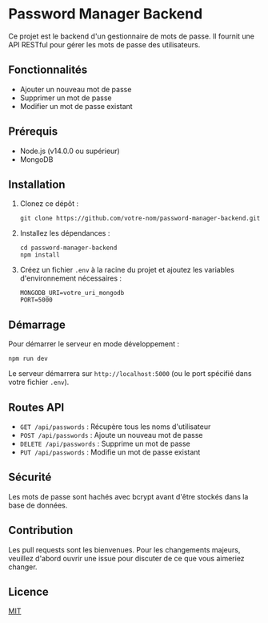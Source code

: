 # Password Manager Backend

Ce projet est le backend d'un gestionnaire de mots de passe. Il fournit une API RESTful pour gérer les mots de passe des utilisateurs.

## Fonctionnalités

- Ajouter un nouveau mot de passe
- Supprimer un mot de passe
- Modifier un mot de passe existant

## Prérequis

- Node.js (v14.0.0 ou supérieur)
- MongoDB

## Installation

1. Clonez ce dépôt :
   ```
   git clone https://github.com/votre-nom/password-manager-backend.git
   ```

2. Installez les dépendances :
   ```
   cd password-manager-backend
   npm install
   ```

3. Créez un fichier `.env` à la racine du projet et ajoutez les variables d'environnement nécessaires :
   ```
   MONGODB_URI=votre_uri_mongodb
   PORT=5000
   ```

## Démarrage

Pour démarrer le serveur en mode développement :

```
npm run dev
```

Le serveur démarrera sur `http://localhost:5000` (ou le port spécifié dans votre fichier `.env`).

## Routes API

- `GET /api/passwords` : Récupère tous les noms d'utilisateur
- `POST /api/passwords` : Ajoute un nouveau mot de passe
- `DELETE /api/passwords` : Supprime un mot de passe
- `PUT /api/passwords` : Modifie un mot de passe existant

## Sécurité

Les mots de passe sont hachés avec bcrypt avant d'être stockés dans la base de données.

## Contribution

Les pull requests sont les bienvenues. Pour les changements majeurs, veuillez d'abord ouvrir une issue pour discuter de ce que vous aimeriez changer.

## Licence

[MIT](https://choosealicense.com/licenses/mit/)

